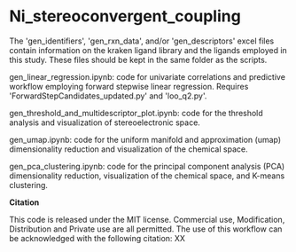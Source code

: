 # Ni_stereoconvergent_coupling
The 'gen_identifiers', 'gen_rxn_data', and/or 'gen_descriptors' excel files contain information on the kraken ligand library and the ligands employed in this study. These files should be kept in the same folder as the scripts.

gen_linear_regression.ipynb: code for univariate correlations and predictive workflow employing forward stepwise linear regression. Requires 'ForwardStepCandidates_updated.py' and 'loo_q2.py'.

gen_threshold_and_multidescriptor_plot.ipynb: code for the threshold analysis and visualization of stereoelectronic space.

gen_umap.ipynb: code for the uniform manifold and approximation (umap) dimensionality reduction and visualization of the chemical space.

gen_pca_clustering.ipynb: code for the principal component analysis (PCA) dimensionality reduction, visualization of the chemical space, and K-means clustering.

**Citation**

This code is released under the MIT license. Commercial use, Modification, Distribution and Private use are all permitted. The use of this workflow can be acknowledged with the following citation: XX
